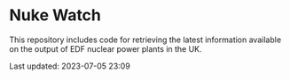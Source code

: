 # Nuke Watch

This repository includes code for retrieving the latest information available on the output of EDF nuclear power plants in the UK.

Last updated: 2023-07-05 23:09